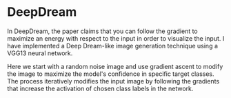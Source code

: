 # DeepDream
In DeepDream, the paper claims that you can follow the gradient to maximize an energy with respect to the input in order to visualize the input. I have implemented a Deep Dream-like image generation technique using a VGG13 neural network. 

Here we start with a random noise image and use gradient ascent to modify the image to maximize the model's confidence in specific target classes. The process iteratively modifies the input image by following the gradients that increase the activation of chosen class labels in the network.
